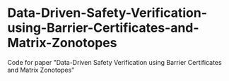 # Data-Driven-Safety-Verification-using-Barrier-Certificates-and-Matrix-Zonotopes
Code for paper "Data-Driven Safety Verification using Barrier Certificates and Matrix Zonotopes"
